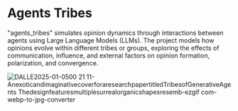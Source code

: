 # Agents Tribes
"agents_tribes" simulates opinion dynamics through interactions between agents using Large Language Models (LLMs). The project models how opinions evolve within different tribes or groups, exploring the effects of communication, influence, and external factors on opinion formation, polarization, and convergence.


![DALLE2025-01-0500 21 11-AnexoticandimaginativecoverforaresearchpapertitledTribesofGenerativeAgents Thedesignfeaturesmultiplesurrealorganicshapesresemb-ezgif com-webp-to-jpg-converter](https://github.com/user-attachments/assets/401b73d6-268d-4952-8a3b-304b92c21c28)
